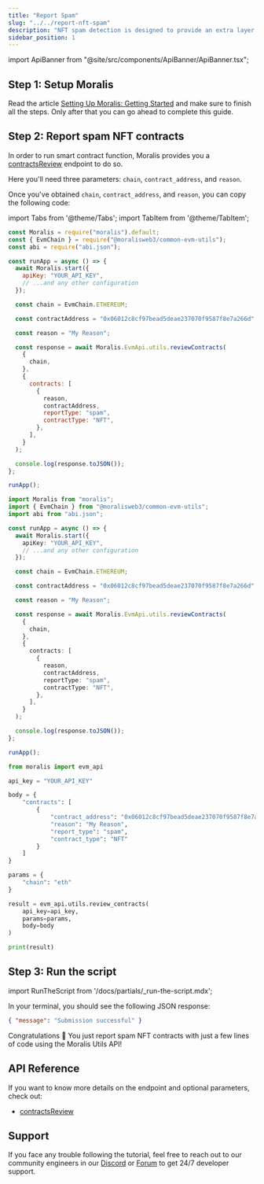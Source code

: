 ```yaml
---
title: "Report Spam"
slug: "../../report-nft-spam"
description: "NFT spam detection is designed to provide an extra layer of protection and help you easily identify potentially harmful contracts."
sidebar_position: 1
---
```


import ApiBanner from "@site/src/components/ApiBanner/ApiBanner.tsx";

<ApiBanner />

## Step 1: Setup Moralis

Read the article [Setting Up Moralis: Getting Started](/web3-data-api/evm/get-your-api-key) and make sure to finish all the steps. Only after that you can go ahead to complete this guide.

## Step 2: Report spam NFT contracts

In order to run smart contract function, Moralis provides you a [contractsReview](/web3-data-api/evm/reference/contracts-review) endpoint to do so.

Here you'll need three parameters: `chain`, `contract_address`, and `reason`.

Once you've obtained `chain`, `contract_address`, and `reason`, you can copy the following code:

import Tabs from '@theme/Tabs';
import TabItem from '@theme/TabItem';

<Tabs groupId="programming-language">
  <TabItem value="javascript" label="index.js (JavaScript)" default>

```javascript index.js
const Moralis = require("moralis").default;
const { EvmChain } = require("@moralisweb3/common-evm-utils");
const abi = require("abi.json");

const runApp = async () => {
  await Moralis.start({
    apiKey: "YOUR_API_KEY",
    // ...and any other configuration
  });

  const chain = EvmChain.ETHEREUM;

  const contractAddress = "0x06012c8cf97bead5deae237070f9587f8e7a266d";

  const reason = "My Reason";

  const response = await Moralis.EvmApi.utils.reviewContracts(
    {
      chain,
    },
    {
      contracts: [
        {
          reason,
          contractAddress,
          reportType: "spam",
          contractType: "NFT",
        },
      ],
    }
  );

  console.log(response.toJSON());
};

runApp();
```

</TabItem>
<TabItem value="typescript" label="index.ts (TypeScript)">

```typescript index.ts
import Moralis from "moralis";
import { EvmChain } from "@moralisweb3/common-evm-utils";
import abi from "abi.json";

const runApp = async () => {
  await Moralis.start({
    apiKey: "YOUR_API_KEY",
    // ...and any other configuration
  });

  const chain = EvmChain.ETHEREUM;

  const contractAddress = "0x06012c8cf97bead5deae237070f9587f8e7a266d";

  const reason = "My Reason";

  const response = await Moralis.EvmApi.utils.reviewContracts(
    {
      chain,
    },
    {
      contracts: [
        {
          reason,
          contractAddress,
          reportType: "spam",
          contractType: "NFT",
        },
      ],
    }
  );

  console.log(response.toJSON());
};

runApp();
```

</TabItem>
<TabItem value="python" label="index.py (Python)">

```python index.py
from moralis import evm_api

api_key = "YOUR_API_KEY"

body = {
    "contracts": [
        {
            "contract_address": "0x06012c8cf97bead5deae237070f9587f8e7a266d",
            "reason": "My Reason",
            "report_type": "spam",
            "contract_type": "NFT"
        }
    ]
}

params = {
    "chain": "eth"
}

result = evm_api.utils.review_contracts(
    api_key=api_key,
    params=params,
    body=body
)

print(result)
```

</TabItem>
</Tabs>

## Step 3: Run the script

import RunTheScript from '/docs/partials/\_run-the-script.mdx';

<RunTheScript />

In your terminal, you should see the following JSON response:

```json
{ "message": "Submission successful" }
```

Congratulations 🥳 You just report spam NFT contracts with just a few lines of code using the Moralis Utils API!

## API Reference

If you want to know more details on the endpoint and optional parameters, check out:

- [contractsReview](/web3-data-api/evm/reference/contracts-review)

## Support

If you face any trouble following the tutorial, feel free to reach out to our community engineers in our [Discord](https://moralis.io/discord) or [Forum](https://forum.moralis.io) to get 24/7 developer support.
